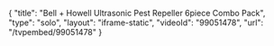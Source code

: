 {
    "title": "Bell + Howell Ultrasonic Pest Repeller 6piece Combo Pack",
    "type": "solo",
    "layout": "iframe-static",
    "videoId": "99051478",
    "url": "\/tvpembed\/99051478"
}